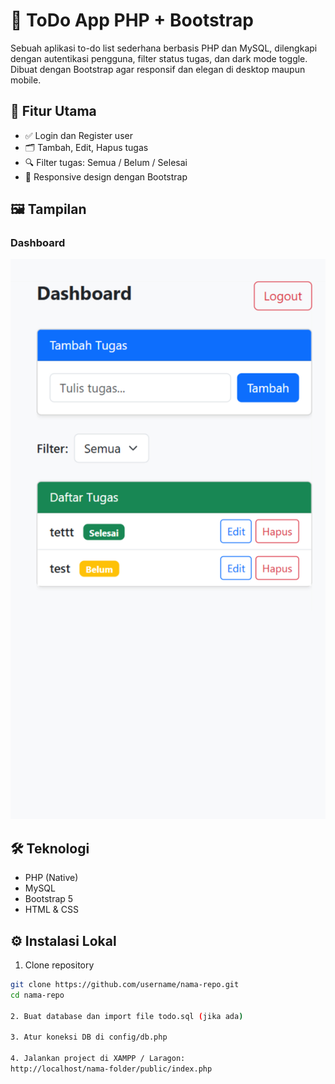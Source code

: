 # 📝 ToDo App PHP + Bootstrap

Sebuah aplikasi to-do list sederhana berbasis PHP dan MySQL, dilengkapi dengan autentikasi pengguna, filter status tugas, dan dark mode toggle. Dibuat dengan Bootstrap agar responsif dan elegan di desktop maupun mobile.

## 🚀 Fitur Utama
- ✅ Login dan Register user
- 🗂️ Tambah, Edit, Hapus tugas
- 🔍 Filter tugas: Semua / Belum / Selesai
- 📱 Responsive design dengan Bootstrap

## 🖼️ Tampilan

### Dashboard
![Dashboard](screenshots/dashboard.jpg)

## 🛠️ Teknologi
- PHP (Native)
- MySQL
- Bootstrap 5
- HTML & CSS

## ⚙️ Instalasi Lokal

1. Clone repository
```bash
git clone https://github.com/username/nama-repo.git
cd nama-repo

2. Buat database dan import file todo.sql (jika ada)

3. Atur koneksi DB di config/db.php

4. Jalankan project di XAMPP / Laragon:
http://localhost/nama-folder/public/index.php




